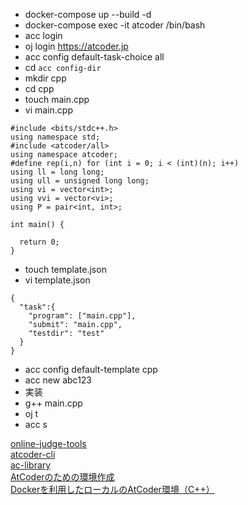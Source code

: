 - docker-compose up --build -d
- docker-compose exec -it atcoder /bin/bash
- acc login
- oj login https://atcoder.jp
- acc config default-task-choice all
- cd `acc config-dir`
- mkdir cpp
- cd cpp
- touch main.cpp
- vi main.cpp
```
#include <bits/stdc++.h>
using namespace std;
#include <atcoder/all>
using namespace atcoder;
#define rep(i,n) for (int i = 0; i < (int)(n); i++)
using ll = long long;
using ull = unsigned long long;
using vi = vector<int>;
using vvi = vector<vi>;
using P = pair<int, int>;

int main() {
  
  return 0;
}
```
- touch template.json
- vi template.json
```
{
  "task":{
    "program": ["main.cpp"],
    "submit": "main.cpp",
    "testdir": "test"
  }
}
```
- acc config default-template cpp
- acc new abc123
- 実装
- g++ main.cpp
- oj t
- acc s

[online-judge-tools](https://github.com/online-judge-tools/oj)  
[atcoder-cli](https://github.com/Tatamo/atcoder-cli?tab=readme-ov-file)  
[ac-library](https://github.com/atcoder/ac-library)  
[AtCoderのための環境作成](https://qiita.com/NaokiOsako/items/dcbc0a91e1bbca8ee45d)  
[Dockerを利用したローカルのAtCoder環境（C++）](https://zenn.dev/kinakomochi5250/articles/atcoder-cpp-docker)  

